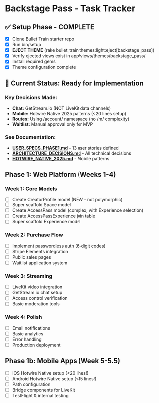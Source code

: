 # Backstage Pass - Task Tracker

## ✅ Setup Phase - COMPLETE
- [x] Clone Bullet Train starter repo 
- [x] Run bin/setup
- [x] **EJECT THEME** (rake bullet_train:themes:light:eject[backstage_pass])
- [x] Verify ejected views exist in app/views/themes/backstage_pass/
- [x] Install required gems
- [x] Theme configuration complete

## 📍 Current Status: Ready for Implementation

### Key Decisions Made:
- **Chat:** GetStream.io (NOT LiveKit data channels)
- **Mobile:** Hotwire Native 2025 patterns (<20 lines setup)
- **Routes:** Using /account/ namespace (no /m/ complexity)
- **Waitlist:** Manual approval only for MVP

### See Documentation:
- **[USER_SPECS_PHASE1.md](./USER_SPECS_PHASE1.md)** - 13 user stories defined
- **[ARCHITECTURE_DECISIONS.md](./ARCHITECTURE_DECISIONS.md)** - All technical decisions
- **[HOTWIRE_NATIVE_2025.md](./HOTWIRE_NATIVE_2025.md)** - Mobile patterns

## Phase 1: Web Platform (Weeks 1-4)

### Week 1: Core Models
- [ ] Create CreatorProfile model (NEW - not polymorphic)
- [ ] Super scaffold Space model
- [ ] Create AccessPass model (complex, with Experience selection)
- [ ] Create AccessPassExperience join table
- [ ] Super scaffold Experience model

### Week 2: Purchase Flow
- [ ] Implement passwordless auth (6-digit codes)
- [ ] Stripe Elements integration
- [ ] Public sales pages
- [ ] Waitlist application system

### Week 3: Streaming
- [ ] LiveKit video integration
- [ ] GetStream.io chat setup
- [ ] Access control verification
- [ ] Basic moderation tools

### Week 4: Polish
- [ ] Email notifications
- [ ] Basic analytics
- [ ] Error handling
- [ ] Production deployment

## Phase 1b: Mobile Apps (Week 5-5.5)
- [ ] iOS Hotwire Native setup (<20 lines!)
- [ ] Android Hotwire Native setup (<15 lines!)
- [ ] Path configuration
- [ ] Bridge components for LiveKit
- [ ] TestFlight & internal testing
